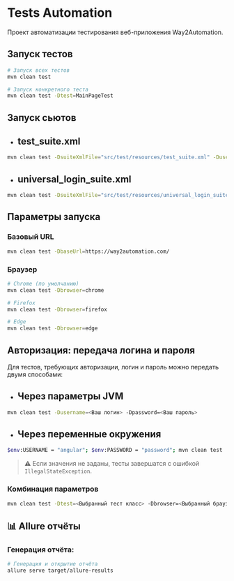 # Tests Automation

Проект автоматизации тестирования веб-приложения Way2Automation.

## Запуск тестов

```bash
# Запуск всех тестов
mvn clean test

# Запуск конкретного теста
mvn clean test -Dtest=MainPageTest
```

## Запуск сьютов

- ## test_suite.xml
```bash
mvn clean test -DsuiteXmlFile="src/test/resources/test_suite.xml" -Dusername=angular -Dpassword=password
```

- ## universal_login_suite.xml
```bash
mvn clean test -DsuiteXmlFile="src/test/resources/universal_login_suite.xml" -Dusername=angular -Dpassword=password
```

## Параметры запуска

### Базовый URL
```bash
mvn clean test -DbaseUrl=https://way2automation.com/
```

### Браузер
```bash
# Chrome (по умолчанию)
mvn clean test -Dbrowser=chrome

# Firefox
mvn clean test -Dbrowser=firefox

# Edge
mvn clean test -Dbrowser=edge
```
## Авторизация: передача логина и пароля
Для тестов, требующих авторизации, логин и пароль можно передать двумя способами:

- ## Через параметры JVM
```bash
mvn clean test -Dusername=<Ваш логин> -Dpassword=<Ваш пароль>
```

- ## Через переменные окружения
```bash
$env:USERNAME = "angular"; $env:PASSWORD = "password"; mvn clean test
```
> ⚠️ Если значения не заданы, тесты завершатся с ошибкой `IllegalStateException`.

### Комбинация параметров
```bash
mvn clean test -Dtest=<Выбранный тест класс> -Dbrowser=<Выбранный браузер> -DbaseUrl=<Ваш Url> -Dusername=<Ваш логин> -Dpassword=<Ваш пароль>
```
## 📊 Allure отчёты

### Генерация отчёта:

```bash
# Генерация и открытие отчёта
allure serve target/allure-results
```
